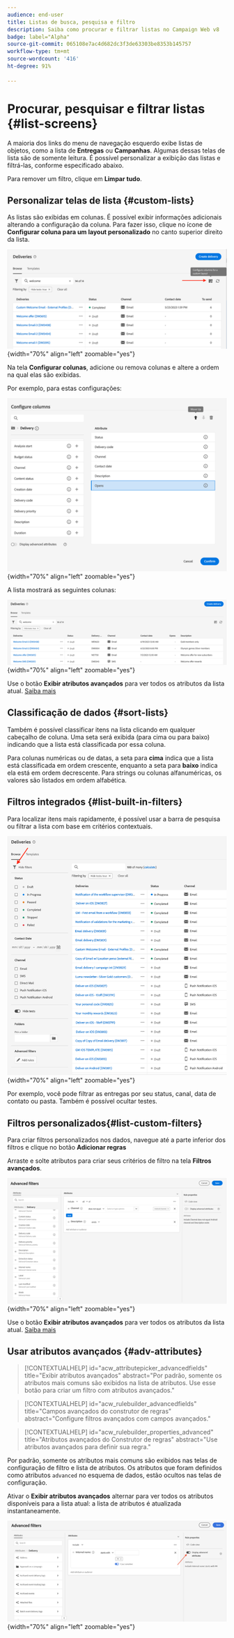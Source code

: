 ```yaml
---
audience: end-user
title: Listas de busca, pesquisa e filtro
description: Saiba como procurar e filtrar listas no Campaign Web v8
badge: label="Alpha"
source-git-commit: 065108e7ac4d682dc3f3de63303be8353b145757
workflow-type: tm+mt
source-wordcount: '416'
ht-degree: 91%

---
```



# Procurar, pesquisar e filtrar listas {#list-screens}

A maioria dos links do menu de navegação esquerdo exibe listas de objetos, como a lista de **Entregas** ou **Campanhas**. Algumas dessas telas de lista são de somente leitura. É possível personalizar a exibição das listas e filtrá-las, conforme especificado abaixo.

Para remover um filtro, clique em **Limpar tudo**.

## Personalizar telas de lista {#custom-lists}

As listas são exibidas em colunas. É possível exibir informações adicionais alterando a configuração da coluna. Para fazer isso, clique no ícone de **Configurar coluna para um layout personalizado** no canto superior direito da lista.

![](assets/config-columns.png){width="70%" align="left" zoomable="yes"}

Na tela **Configurar colunas**, adicione ou remova colunas e altere a ordem na qual elas são exibidas.

Por exemplo, para estas configurações:

![](assets/columns.png){width="70%" align="left" zoomable="yes"}

A lista mostrará as seguintes colunas:

![](assets/column-sample.png){width="70%" align="left" zoomable="yes"}

Use o botão **Exibir atributos avançados** para ver todos os atributos da lista atual. [Saiba mais](#adv-attributes)

## Classificação de dados {#sort-lists}

Também é possível classificar itens na lista clicando em qualquer cabeçalho de coluna. Uma seta será exibida (para cima ou para baixo) indicando que a lista está classificada por essa coluna.

Para colunas numéricas ou de datas, a seta para **cima** indica que a lista está classificada em ordem crescente, enquanto a seta para **baixo** indica ela está em ordem decrescente. Para strings ou colunas alfanuméricas, os valores são listados em ordem alfabética.

## Filtros integrados {#list-built-in-filters}

Para localizar itens mais rapidamente, é possível usar a barra de pesquisa ou filtrar a lista com base em critérios contextuais.

![](assets/filter.png){width="70%" align="left" zoomable="yes"}

Por exemplo, você pode filtrar as entregas por seu status, canal, data de contato ou pasta. Também é possível ocultar testes.

## Filtros personalizados{#list-custom-filters}

Para criar filtros personalizados nos dados, navegue até a parte inferior dos filtros e clique no botão **Adicionar regras**

Arraste e solte atributos para criar seus critérios de filtro na tela **Filtros avançados**.

![](assets/custom-filter.png){width="70%" align="left" zoomable="yes"}

Use o botão **Exibir atributos avançados** para ver todos os atributos da lista atual. [Saiba mais](#adv-attributes)

## Usar atributos avançados {#adv-attributes}

>[!CONTEXTUALHELP]
>id="acw_attributepicker_advancedfields"
>title="Exibir atributos avançados"
>abstract="Por padrão, somente os atributos mais comuns são exibidos na lista de atributos. Use esse botão para criar um filtro com atributos avançados."

>[!CONTEXTUALHELP]
>id="acw_rulebuilder_advancedfields"
>title="Campos avançados do construtor de regras"
>abstract="Configure filtros avançados com campos avançados."

>[!CONTEXTUALHELP]
>id="acw_rulebuilder_properties_advanced"
>title="Atributos avançados do Construtor de regras"
>abstract="Use atributos avançados para definir sua regra."


Por padrão, somente os atributos mais comuns são exibidos nas telas de configuração de filtro e lista de atributos. Os atributos que foram definidos como atributos `advanced` no esquema de dados, estão ocultos nas telas de configuração.

Ativar o **Exibir atributos avançados** alternar para ver todos os atributos disponíveis para a lista atual: a lista de atributos é atualizada instantaneamente.


![](assets/adv-toggle.png){width="70%" align="left" zoomable="yes"}
